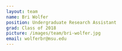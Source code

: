 ```yaml
---
layout: team
name: Bri Wolfer 
position: Undergraduate Research Assistant
grad: Class of 2018
picture: /images/team/bri-wolfer.jpg
email: wolferbr@msu.edu
---
```

